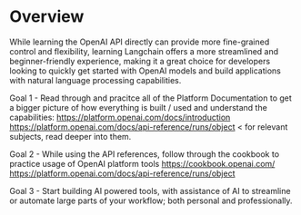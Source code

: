 # Overview
While learning the OpenAI API directly can provide more fine-grained control and flexibility, learning Langchain offers a more streamlined and beginner-friendly experience, making it a great choice for developers looking to quickly get started with OpenAI models and build applications with natural language processing capabilities.


Goal 1 - Read through and pracitce all of the Platform Documentation to get a bigger picture of how everything is built / used and understand the capabilities:
https://platform.openai.com/docs/introduction
https://platform.openai.com/docs/api-reference/runs/object < for relevant subjects, read deeper into them.

Goal 2 - While using the API references, follow through the cookbook to practice usage of OpenAI platform tools
https://cookbook.openai.com/
https://platform.openai.com/docs/api-reference/runs/object

Goal 3 - Start building AI powered tools, with assistance of AI to streamline or automate large parts of your workflow; both personal and professionally.



